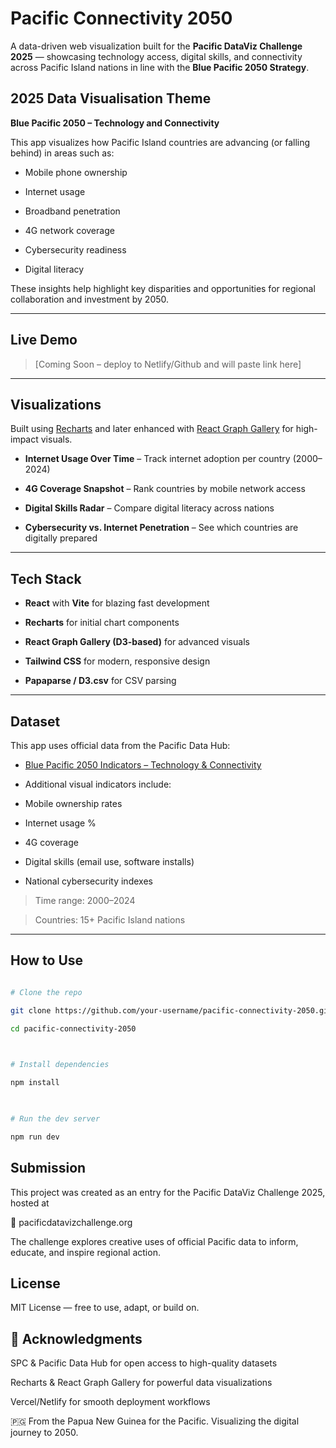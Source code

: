 # Pacific Connectivity 2050

  
A data-driven web visualization built for the **Pacific DataViz Challenge 2025** — showcasing technology access, digital skills, and connectivity across Pacific Island nations in line with the **Blue Pacific 2050 Strategy**.


## 2025 Data Visualisation Theme


**Blue Pacific 2050 – Technology and Connectivity**


This app visualizes how Pacific Island countries are advancing (or falling behind) in areas such as:

- Mobile phone ownership

- Internet usage

- Broadband penetration

- 4G network coverage

- Cybersecurity readiness

- Digital literacy

  

These insights help highlight key disparities and opportunities for regional collaboration and investment by 2050.

  

---

  
## Live Demo

  

> [Coming Soon – deploy to Netlify/Github and will paste link here]

  

---

  
## Visualizations

  

Built using [Recharts](https://recharts.org/) and later enhanced with [React Graph Gallery](https://www.react-graph-gallery.com/) for high-impact visuals.

  

- **Internet Usage Over Time** – Track internet adoption per country (2000–2024)

- **4G Coverage Snapshot** – Rank countries by mobile network access

- **Digital Skills Radar** – Compare digital literacy across nations

- **Cybersecurity vs. Internet Penetration** – See which countries are digitally prepared

  

---

  

## Tech Stack

  

- **React** with **Vite** for blazing fast development

- **Recharts** for initial chart components

- **React Graph Gallery (D3-based)** for advanced visuals

- **Tailwind CSS** for modern, responsive design

- **Papaparse / D3.csv** for CSV parsing

  

---

  
## Dataset

  

This app uses official data from the Pacific Data Hub:


- [Blue Pacific 2050 Indicators – Technology & Connectivity](https://pacificdata.org/data/dataset/blue-pacific-2050-technology-and-connectivity-thematic-area-7-df-bp50-7)

- Additional visual indicators include:

- Mobile ownership rates

- Internet usage %

- 4G coverage

- Digital skills (email use, software installs)

- National cybersecurity indexes


> Time range: 2000–2024

> Countries: 15+ Pacific Island nations

  
---


## How to Use



```bash

# Clone the repo

git clone https://github.com/your-username/pacific-connectivity-2050.git

cd pacific-connectivity-2050

  

# Install dependencies

npm install

  

# Run the dev server

npm run dev

```


## Submission

This project was created as an entry for the Pacific DataViz Challenge 2025, hosted at

🔗 pacificdatavizchallenge.org


The challenge explores creative uses of official Pacific data to inform, educate, and inspire regional action.


## License

MIT License — free to use, adapt, or build on.

## 🙌 Acknowledgments

SPC & Pacific Data Hub for open access to high-quality datasets

Recharts & React Graph Gallery for powerful data visualizations

Vercel/Netlify for smooth deployment workflows

  
🇵🇬 From the Papua New Guinea for the Pacific.
Visualizing the digital journey to 2050.